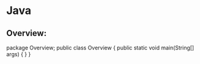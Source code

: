 # Java

Overview:
---------
package Overview;
public class Overview {
	public static void main(String[] args) {
	}
}

